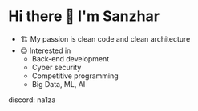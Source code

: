 # Hi there 👋 I'm Sanzhar

- 🏗️ My passion is clean code and clean architecture 
- 😍 Interested in
  - Back-end development
  - Cyber security
  - Competitive programming
  - Big Data, ML, AI
 
discord: na1za
